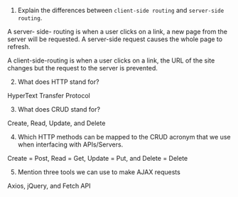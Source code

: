 1.  Explain the differences between `client-side routing` and `server-side routing`.

A server- side- routing is when a user clicks on a link, a new page from the server will be requested. A server-side request causes the whole page to refresh. 

A client-side-routing is when a user clicks on a link, the URL of the site changes but the request to the server is prevented. 


2.  What does HTTP stand for?

HyperText Transfer Protocol


3.  What does CRUD stand for?

Create, Read, Update, and Delete

4.  Which HTTP methods can be mapped to the CRUD acronym that we use when interfacing with APIs/Servers.

Create = Post, Read = Get, Update = Put, and Delete = Delete

5.  Mention three tools we can use to make AJAX requests

Axios, jQuery,  and Fetch API 